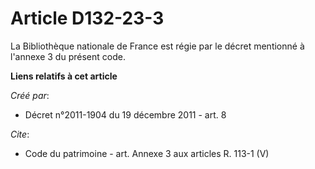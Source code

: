 # Article D132-23-3

La Bibliothèque nationale de France est régie par le décret mentionné à l'annexe 3 du présent code.

**Liens relatifs à cet article**

_Créé par_:

  - Décret n°2011-1904 du 19 décembre 2011 - art. 8

_Cite_:

  - Code du patrimoine - art. Annexe 3 aux articles R. 113-1 (V)
